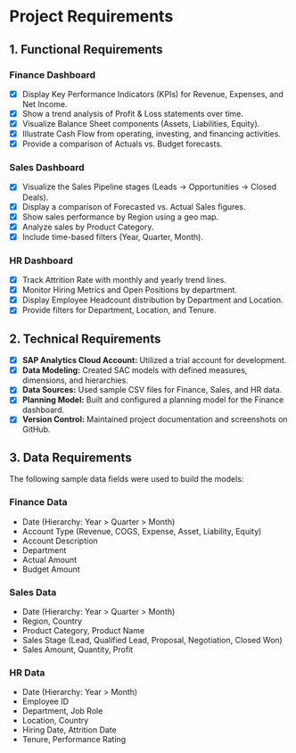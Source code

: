 # Project Requirements

## 1. Functional Requirements

### Finance Dashboard
- [x] Display Key Performance Indicators (KPIs) for Revenue, Expenses, and Net Income.
- [x] Show a trend analysis of Profit & Loss statements over time.
- [x] Visualize Balance Sheet components (Assets, Liabilities, Equity).
- [x] Illustrate Cash Flow from operating, investing, and financing activities.
- [x] Provide a comparison of Actuals vs. Budget forecasts.

### Sales Dashboard
- [x] Visualize the Sales Pipeline stages (Leads → Opportunities → Closed Deals).
- [x] Display a comparison of Forecasted vs. Actual Sales figures.
- [x] Show sales performance by Region using a geo map.
- [x] Analyze sales by Product Category.
- [x] Include time-based filters (Year, Quarter, Month).

### HR Dashboard
- [x] Track Attrition Rate with monthly and yearly trend lines.
- [x] Monitor Hiring Metrics and Open Positions by department.
- [x] Display Employee Headcount distribution by Department and Location.
- [x] Provide filters for Department, Location, and Tenure.

## 2. Technical Requirements
- [x] **SAP Analytics Cloud Account:** Utilized a trial account for development.
- [x] **Data Modeling:** Created SAC models with defined measures, dimensions, and hierarchies.
- [x] **Data Sources:** Used sample CSV files for Finance, Sales, and HR data.
- [x] **Planning Model:** Built and configured a planning model for the Finance dashboard.
- [x] **Version Control:** Maintained project documentation and screenshots on GitHub.

## 3. Data Requirements
The following sample data fields were used to build the models:

### Finance Data
*   Date (Hierarchy: Year > Quarter > Month)
*   Account Type (Revenue, COGS, Expense, Asset, Liability, Equity)
*   Account Description
*   Department
*   Actual Amount
*   Budget Amount

### Sales Data
*   Date (Hierarchy: Year > Quarter > Month)
*   Region, Country
*   Product Category, Product Name
*   Sales Stage (Lead, Qualified Lead, Proposal, Negotiation, Closed Won)
*   Sales Amount, Quantity, Profit

### HR Data
*   Date (Hierarchy: Year > Month)
*   Employee ID
*   Department, Job Role
*   Location, Country
*   Hiring Date, Attrition Date
*   Tenure, Performance Rating
